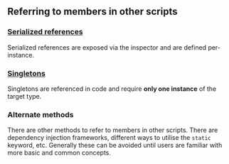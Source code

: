 ## Referring to members in other scripts

### [Serialized references](Other%20Members/Serialized%20References.md)
Serialized references are exposed via the inspector and are defined per-instance.

### [Singletons](Other%20Members/Singletons.md)
Singletons are referenced in code and require **only one instance** of the target type.

### Alternate methods
There are other methods to refer to members in other scripts. There are dependency injection frameworks, different ways to utilise the `static` keyword, etc. Generally these can be avoided until users are familiar with more basic and common concepts.